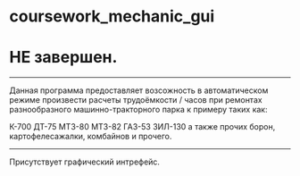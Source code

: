 # coursework_mechanic_gui
# НЕ завершен.

-------------------------------------------------------------------------
Данная программа предоставляет возсожность
в автоматическом режиме произвести расчеты 
трудоёмкости / часов при ремонтах 
разнообразного машинно-тракторного парка
к примеру таких как:

К-700
ДТ-75
МТЗ-80
МТЗ-82
ГАЗ-53
ЗИЛ-130
а также прочих борон, картофелесажалки, комбайнов и прочего.

-------------------------------------------------------------------------

Присутствует графический интрефейс.
